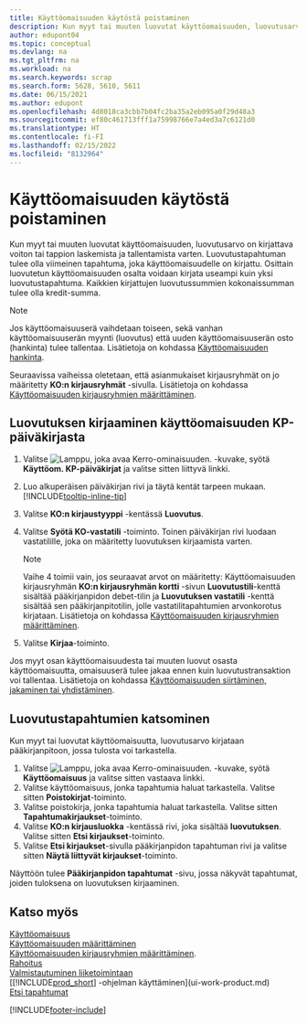 ```yaml
---
title: Käyttöomaisuuden käytöstä poistaminen
description: Kun myyt tai muuten luovutat käyttöomaisuuden, luovutusarvo on kirjattava voiton tai tappion laskemista ja tallentamista varten.
author: edupont04
ms.topic: conceptual
ms.devlang: na
ms.tgt_pltfrm: na
ms.workload: na
ms.search.keywords: scrap
ms.search.form: 5628, 5610, 5611
ms.date: 06/15/2021
ms.author: edupont
ms.openlocfilehash: 4d8018ca3cbb7b04fc2ba35a2eb095a0f29d48a3
ms.sourcegitcommit: ef80c461713fff1a75998766e7a4ed3a7c6121d0
ms.translationtype: HT
ms.contentlocale: fi-FI
ms.lasthandoff: 02/15/2022
ms.locfileid: "8132964"
---
```

# <a name="dispose-of-or-retire-fixed-assets"></a>Käyttöomaisuuden käytöstä poistaminen

Kun myyt tai muuten luovutat käyttöomaisuuden, luovutusarvo on kirjattava voiton tai tappion laskemista ja tallentamista varten. Luovutustapahtuman tulee olla viimeinen tapahtuma, joka käyttöomaisuudelle on kirjattu. Osittain luovutetun käyttöomaisuuden osalta voidaan kirjata useampi kuin yksi luovutustapahtuma. Kaikkien kirjattujen luovutussummien kokonaissumman tulee olla kredit-summa.  

> [!NOTE]  
> Jos käyttöomaisuuserä vaihdetaan toiseen, sekä vanhan käyttöomaisuuserän myynti (luovutus) että uuden käyttöomaisuuserän osto (hankinta) tulee tallentaa. Lisätietoja on kohdassa [Käyttöomaisuuden hankinta](fa-how-acquire.md).  

Seuraavissa vaiheissa oletetaan, että asianmukaiset kirjausryhmät on jo määritetty **KO:n kirjausryhmät** -sivulla. Lisätietoja on kohdassa [Käyttöomaisuuden kirjausryhmien määrittäminen](fa-how-setup-general.md#to-set-up-fixed-asset-posting-groups).  

## <a name="to-post-a-disposal-from-the-fixed-asset-gl-journal"></a>Luovutuksen kirjaaminen käyttöomaisuuden KP-päiväkirjasta

1. Valitse ![Lamppu, joka avaa Kerro-ominaisuuden.](media/ui-search/search_small.png "Kerro, mitä haluat tehdä") -kuvake, syötä **Käyttöom. KP-päiväkirjat** ja valitse sitten liittyvä linkki.  
2. Luo alkuperäisen päiväkirjan rivi ja täytä kentät tarpeen mukaan. [!INCLUDE[tooltip-inline-tip](includes/tooltip-inline-tip_md.md)]  
3. Valitse **KO:n kirjaustyyppi** -kentässä **Luovutus**.  
4. Valitse **Syötä KO-vastatili** -toiminto. Toinen päiväkirjan rivi luodaan vastatilille, joka on määritetty luovutuksen kirjaamista varten.  

    > [!NOTE]  
    >  Vaihe 4 toimii vain, jos seuraavat arvot on määritetty: Käyttöomaisuuden kirjausryhmän **KO:n kirjausryhmän kortti** -sivun **Luovutustili**-kenttä sisältää pääkirjanpidon debet-tilin ja **Luovutuksen vastatili** -kenttä sisältää sen pääkirjanpitotilin, jolle vastatilitapahtumien arvonkorotus kirjataan. Lisätietoja on kohdassa [Käyttöomaisuuden kirjausryhmien määrittäminen](fa-how-setup-general.md#to-set-up-fixed-asset-posting-groups).  
5. Valitse **Kirjaa**-toiminto.  

Jos myyt osan käyttöomaisuudesta tai muuten luovut osasta käyttöomaisuutta, omaisuuserä tulee jakaa ennen kuin luovutustransaktion voi tallentaa. Lisätietoja on kohdassa [Käyttöomaisuuden siirtäminen, jakaminen tai yhdistäminen](fa-how-trans-split-combine.md).  

## <a name="to-view-disposal-ledger-entries"></a>Luovutustapahtumien katsominen
Kun myyt tai luovutat käyttöomaisuutta, luovutusarvo kirjataan pääkirjanpitoon, jossa tulosta voi tarkastella.  

1. Valitse ![Lamppu, joka avaa Kerro-ominaisuuden.](media/ui-search/search_small.png "Kerro, mitä haluat tehdä") -kuvake, syötä **Käyttöomaisuus** ja valitse sitten vastaava linkki.  
2. Valitse käyttöomaisuus, jonka tapahtumia haluat tarkastella. Valitse sitten **Poistokirjat**-toiminto.  
3. Valitse poistokirja, jonka tapahtumia haluat tarkastella. Valitse sitten **Tapahtumakirjaukset**-toiminto.  
4. Valitse **KO:n kirjausluokka** -kentässä rivi, joka sisältää **luovutuksen**. Valitse sitten **Etsi kirjaukset**-toiminto.  
5. Valitse **Etsi kirjaukset**-sivulla pääkirjanpidon tapahtuman rivi ja valitse sitten **Näytä liittyvät kirjaukset**-toiminto.  

Näyttöön tulee **Pääkirjanpidon tapahtumat** -sivu, jossa näkyvät tapahtumat, joiden tuloksena on luovutuksen kirjaaminen.  

## <a name="see-also"></a>Katso myös

[Käyttöomaisuus](fa-manage.md)  
[Käyttöomaisuuden määrittäminen](fa-setup.md)  
[Käyttöomaisuuden kirjausryhmien määrittäminen](fa-how-setup-general.md#to-set-up-fixed-asset-posting-groups).  
[Rahoitus](finance.md)  
[Valmistautuminen liiketoimintaan](ui-get-ready-business.md)  
[[!INCLUDE[prod_short](includes/prod_short.md)] -ohjelman käyttäminen](ui-work-product.md)  
[Etsi tapahtumat](ui-find-entries.md)  


[!INCLUDE[footer-include](includes/footer-banner.md)]